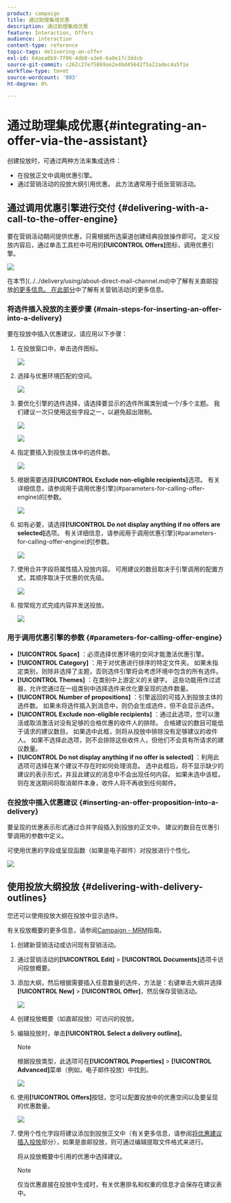 ```yaml
---
product: campaign
title: 通过助理集成优惠
description: 通过助理集成优惠
feature: Interaction, Offers
audience: interaction
content-type: reference
topic-tags: delivering-an-offer
exl-id: 64aea8b9-7f06-4db0-a3e6-6a0e17c3ddcb
source-git-commit: c262c27e75869ae2e4bd45642f5a22adec4a5f1e
workflow-type: tm+mt
source-wordcount: '803'
ht-degree: 0%

---
```


# 通过助理集成优惠{#integrating-an-offer-via-the-assistant}



创建投放时，可通过两种方法来集成选件：

* 在投放正文中调用优惠引擎。
* 通过营销活动的投放大纲引用优惠。 此方法通常用于纸张营销活动。

## 通过调用优惠引擎进行交付 {#delivering-with-a-call-to-the-offer-engine}

要在营销活动期间提供优惠，只需根据所选渠道创建经典投放操作即可。 定义投放内容后，通过单击工具栏中可用的&#x200B;**[!UICONTROL Offers]**&#x200B;图标，调用优惠引擎。

![](assets/offer_delivery_009.png)

在本节](../../delivery/using/about-direct-mail-channel.md)中了解有关直邮投放[的更多信息。 在此部分](../../campaign/using/setting-up-marketing-campaigns.md)中了解有关营销活动[的更多信息。

### 将选件插入投放的主要步骤 {#main-steps-for-inserting-an-offer-into-a-delivery}

要在投放中插入优惠建议，请应用以下步骤：

1. 在投放窗口中，单击选件图标。

   ![](assets/offer_delivery_001.png)

1. 选择与优惠环境匹配的空间。

   ![](assets/offer_delivery_002.png)

1. 要优化引擎的选件选择，请选择要显示的选件所属类别或一个/多个主题。 我们建议一次只使用这些字段之一，以避免超出限制。

   ![](assets/offer_delivery_003.png)

   ![](assets/offer_delivery_004.png)

1. 指定要插入到投放主体中的选件数。

   ![](assets/offer_delivery_005.png)

1. 根据需要选择&#x200B;**[!UICONTROL Exclude non-eligible recipients]**&#x200B;选项。 有关详细信息，请参阅用于调用优惠引擎](#parameters-for-calling-offer-engine)的[参数。

   ![](assets/offer_delivery_006.png)

1. 如有必要，请选择&#x200B;**[!UICONTROL Do not display anything if no offers are selected]**&#x200B;选项。 有关详细信息，请参阅用于调用优惠引擎](#parameters-for-calling-offer-engine)的[参数。

   ![](assets/offer_delivery_007.png)

1. 使用合并字段将属性插入投放内容。 可用建议的数目取决于引擎调用的配置方式，其顺序取决于优惠的优先级。

   ![](assets/offer_delivery_008.png)

1. 按常规方式完成内容并发送投放。

   ![](assets/offer_delivery_010.png)

### 用于调用优惠引擎的参数 {#parameters-for-calling-offer-engine}

* **[!UICONTROL Space]** ：必须选择优惠环境的空间才能激活优惠引擎。
* **[!UICONTROL Category]** ：用于对优惠进行排序的特定文件夹。 如果未指定类别，则除非选择了主题，否则选件引擎将会考虑环境中包含的所有选件。
* **[!UICONTROL Themes]** ：在类别中上游定义的关键字。 这些功能用作过滤器，允许您通过在一组类别中选择选件来优化要呈现的选件数量。
* **[!UICONTROL Number of propositions]** ：引擎返回的可插入到投放主体的选件数。 如果未将选件插入到消息中，则仍会生成选件，但不会显示选件。
* **[!UICONTROL Exclude non-eligible recipients]** ：通过此选项，您可以激活或取消激活对没有足够的合格优惠的收件人的排除。 合格建议的数目可能低于请求的建议数目。 如果选中此框，则将从投放中排除没有足够建议的收件人。 如果不选择此选项，则不会排除这些收件人，但他们不会具有所请求的建议数量。
* **[!UICONTROL Do not display anything if no offer is selected]** ：利用此选项可选择在某个建议不存在时如何处理消息。 选中此框后，将不显示缺少的建议的表示形式，并且此建议的消息中不会出现任何内容。 如果未选中该框，则在发送期间将取消邮件本身，收件人将不再收到任何邮件。

### 在投放中插入优惠建议 {#inserting-an-offer-proposition-into-a-delivery}

要呈现的优惠表示形式通过合并字段插入到投放的正文中。 建议的数目在优惠引擎调用的参数中定义。

可使用优惠的字段或呈现函数（如果是电子邮件）对投放进行个性化。

![](assets/offer_delivery_011.png)

## 使用投放大纲投放 {#delivering-with-delivery-outlines}

您还可以使用投放大纲在投放中显示选件。

有关投放概要的更多信息，请参阅[Campaign - MRM](../../campaign/using/marketing-campaign-deliveries.md#associating-and-structuring-resources-linked-via-a-delivery-outline)指南。

1. 创建新营销活动或访问现有营销活动。
1. 通过营销活动的&#x200B;**[!UICONTROL Edit]** > **[!UICONTROL Documents]**&#x200B;选项卡访问投放概要。
1. 添加大纲，然后根据需要插入任意数量的选件，方法是：右键单击大纲并选择&#x200B;**[!UICONTROL New]** > **[!UICONTROL Offer]**，然后保存营销活动。

   ![](assets/int_compo_offre1.png)

1. 创建投放概要（如直邮投放）可访问的投放。
1. 编辑投放时，单击&#x200B;**[!UICONTROL Select a delivery outline]**。

   >[!NOTE]
   >
   >根据投放类型，此选项可在&#x200B;**[!UICONTROL Properties]** > **[!UICONTROL Advanced]**&#x200B;菜单（例如，电子邮件投放）中找到。

   ![](assets/int_compo_offre2.png)

1. 使用&#x200B;**[!UICONTROL Offers]**&#x200B;按钮，您可以配置投放中的优惠空间以及要呈现的优惠数量。

   ![](assets/int_compo_offre3.png)

1. 使用个性化字段将建议添加到投放正文中（有关更多信息，请参阅[将优惠建议插入投放](#inserting-an-offer-proposition-into-a-delivery)部分），如果是直邮投放，则可通过编辑提取文件格式来进行。

   将从投放概要中引用的优惠中选择建议。

   >[!NOTE]
   >
   >仅当优惠直接在投放中生成时，有关优惠排名和权重的信息才会保存在建议表中。
